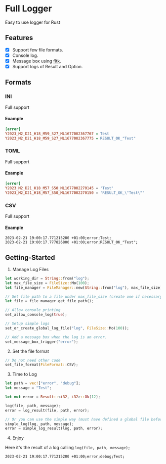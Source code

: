 # Full Logger
Easy to use logger for Rust

## Features

- [X] Support few file formats.
- [X] Console log.
- [X] Message box using [fltk](https://crates.io/crates/fltk).
- [X] Support logs of Result and Option.

## Formats

### INI

Full support

#### Example

```ini
[error]
Y2023_M2_D21_H18_M59_S27_ML1677002367767 = Test
Y2023_M2_D21_H18_M59_S27_ML1677002367775 = RESULT_OK_"Test"
```

### TOML

Full support

#### Example

```toml
[error]
Y2023_M2_D21_H18_M57_S50_ML1677002270145 = "Test"
Y2023_M2_D21_H18_M57_S50_ML1677002270150 = "RESULT_OK_\"Test\""
```

### CSV

Full support

#### Example

```csv
2023-02-21 19:00:17.771215200 +01:00;error;Test;
2023-02-21 19:00:17.777826800 +01:00;error;RESULT_OK_"Test";
```

## Getting-Started

1. Manage Log Files
```rust
let working_dir = String::from("log");
let max_file_size = FileSize::Mo(100);
let file_manager = FileManager::new(String::from("log"), max_file_size);

// Get file path to a file under max_file_size (create one if necessary)
let file = file_manager.get_file_path();

// Allow console printing
set_allow_console_log(true);

// Setup simple logs
set_or_create_global_log_file("log", FileSize::Mo(100));

// Add a message box when the log is an error.
set_message_box_trigger("error");
```

2. Set the file format

```rust
// Do not need other code
set_file_format(FileFormat::CSV);
```

3. Time to Log
```rust
let path = vec!["error", "debug"];
let message = "Test";

let mut error = Result::<i32, i32>::Ok(12);

log(file, path, message);
error = log_result(file, path, error);

// Or you can use the simple way (must have defined a global file before)
simple_log(log, path, message);
error = simple_log_result(log, path, error);
```

4. Enjoy

Here it's the result of a log calling ```log(file, path, message);```

```csv
2023-02-21 19:00:17.771215200 +01:00;error;debug;Test;
```
